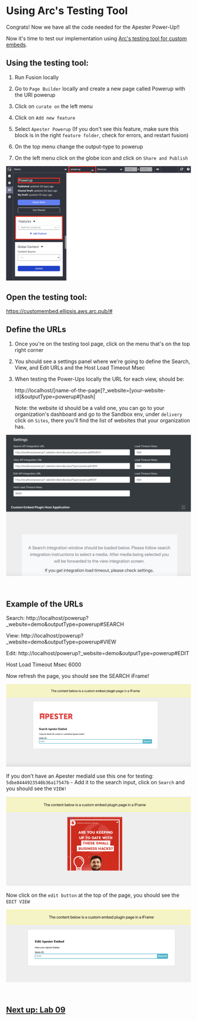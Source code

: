 # Using Arc's Testing Tool

Congrats! Now we have all the code needed for the Apester Power-Up!!

Now it's time to test our implementation using [Arc's testing tool for custom embeds](https://customembed.ellipsis.aws.arc.pub/#).

## Using the testing tool:
1.  Run Fusion locally

2. Go to `Page Builder` locally and create a new page called Powerup with the URI powerup

3. Click on `curate on` the left menu

4. Click on `Add new feature`

5. Select `Apester Powerup` (If you don't see this feature, make sure this block is in the right `feature folder`, check for errors, and restart fusion)

6. On the top menu change the output-type to powerup

7. On the left menu click on the globe icon and click on `Share and Publish`

![Alt text](./assets/pb-newpage.png "PB set up")


## Open the testing tool:

https://customembed.ellipsis.aws.arc.pub/#

## Define the URLs

1. Once you're on the testing tool page, click on the menu that's on the top right corner

2. You should see a settings panel where we're going to define the Search, View, and Edit URLs and the Host Load Timeout Msec

3. When testing the Power-Ups locally the URL for each view, should be:

    http://localhost/[name-of-the-page]?_website=[your-website-id]&outputType=powerup#[hash]

    Note: the website id should be a valid one, you can go to your organization's dashboard and go to the Sandbox env, under `delivery` click on `Sites`, there you'll find the list of websites that your organization has.


![Alt text](./assets/testing-tool.png "Testing tool")

&nbsp;

## Example of the URLs

Search:
http://localhost/powerup?_website=demo&outputType=powerup#SEARCH

View:
http://localhost/powerup?_website=demo&outputType=powerup#VIEW

Edit:
http://localhost/powerup?_website=demo&outputType=powerup#EDIT

Host Load Timeout Msec
6000

Now refresh the page, you should see the SEARCH iFrame!

![Alt text](./assets/search-view.png "Search")

If you don't have an Apester mediaId use this one for testing: `5dbe8444923548b36a17547b` - Add it to the search input, click on `Search` and you should see the `VIEW!`

![Alt text](./assets/view.png "View")

Now click on the `edit button` at the top of the page, you should see the `EDIT VIEW`

![Alt text](./assets/edit-view.png "View")

&nbsp;


## [Next up: Lab 09](https://github.com/arc-partners/Fusion-Training-User-Stories/tree/powerups-lab-09)
